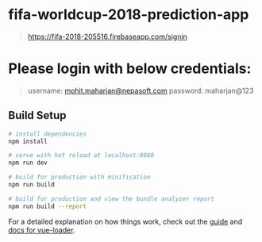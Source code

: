# fifa-worldcup-2018-prediction-app
> https://fifa-2018-205516.firebaseapp.com/signin

# Please login with below credentials:
> username: mohit.maharjan@nepasoft.com
> password: maharjan@123

## Build Setup

``` bash
# install dependencies
npm install

# serve with hot reload at localhost:8080
npm run dev

# build for production with minification
npm run build

# build for production and view the bundle analyzer report
npm run build --report
```

For a detailed explanation on how things work, check out the [guide](http://vuejs-templates.github.io/webpack/) and [docs for vue-loader](http://vuejs.github.io/vue-loader).
